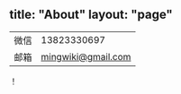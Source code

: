 title: "About"
layout: "page"
---

|||
|-|-|
| 微信 | 13823330697 |
| 邮箱 | mingwiki@gmail.com |

！[](images/wechat.png)